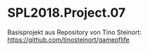 # SPL2018.Project.07

Basisprojekt aus Repository von Tino Steinort: https://github.com/tinosteinort/gameoflife

